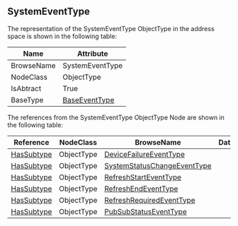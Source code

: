 <!-- objecttype -->
## SystemEventType

The representation of the SystemEventType ObjectType in the address space is shown in the following table:  

|Name|Attribute|
|---|---|
|BrowseName|SystemEventType|
|NodeClass|ObjectType|
|IsAbtract|True|
|BaseType|[BaseEventType](../../../Part5/ObjectTypes/BaseEventType/readme.md)|

The references from the SystemEventType ObjectType Node are shown in the following table:  

|Reference|NodeClass|BrowseName|DataType|TypeDefinition|ModellingRule|
|---|---|---|---|---|---|
|[HasSubtype](../../../Part3/ReferenceTypes/HasSubtype/readme.md)|ObjectType|[DeviceFailureEventType](#DeviceFailureEventType)||||
|[HasSubtype](../../../Part3/ReferenceTypes/HasSubtype/readme.md)|ObjectType|[SystemStatusChangeEventType](#SystemStatusChangeEventType)||||
|[HasSubtype](../../../Part3/ReferenceTypes/HasSubtype/readme.md)|ObjectType|[RefreshStartEventType](#RefreshStartEventType)||||
|[HasSubtype](../../../Part3/ReferenceTypes/HasSubtype/readme.md)|ObjectType|[RefreshEndEventType](#RefreshEndEventType)||||
|[HasSubtype](../../../Part3/ReferenceTypes/HasSubtype/readme.md)|ObjectType|[RefreshRequiredEventType](#RefreshRequiredEventType)||||
|[HasSubtype](../../../Part3/ReferenceTypes/HasSubtype/readme.md)|ObjectType|[PubSubStatusEventType](#PubSubStatusEventType)||||


